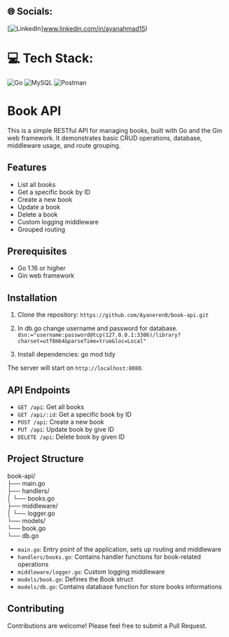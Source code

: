 ## 🌐 Socials:
[![LinkedIn](https://img.shields.io/badge/LinkedIn-%230077B5.svg?logo=linkedin&logoColor=white)]www.linkedin.com/in/ayanahmad15) 

# 💻 Tech Stack:
![Go](https://img.shields.io/badge/go-%2300ADD8.svg?style=for-the-badge&logo=go&logoColor=white) ![MySQL](https://img.shields.io/badge/mysql-4479A1.svg?style=for-the-badge&logo=mysql&logoColor=white) ![Postman](https://img.shields.io/badge/Postman-FF6C37?style=for-the-badge&logo=postman&logoColor=white)

# Book API

This is a simple RESTful API for managing books, built with Go and the Gin web framework. It demonstrates basic CRUD operations, database, middleware usage, and route grouping.

## Features

- List all books
- Get a specific book by ID
- Create a new book
- Update a book
- Delete a book
- Custom logging middleware
- Grouped routing

## Prerequisites

- Go 1.16 or higher
- Gin web framework

## Installation

1. Clone the repository:
`https://github.com/Ayaneren0/book-api.git`

2. In db.go change username and password for database.
`dsn:="username:password@tcp(127.0.0.1:3306)/library?charset=utf8mb4&parseTime=true&loc=Local"`

3. Install dependencies:
go mod tidy

The server will start on `http://localhost:8080`.

## API Endpoints

- `GET /api`: Get all books
- `GET /api/:id`: Get a specific book by ID
- `POST /api`: Create a new book
- `PUT /api`: Update book by give ID 
- `DELETE /api`: Delete book by given ID

## Project Structure
<P>book-api/</br>
├── main.go</br>
├── handlers/</br>
│   └── books.go</br>
├── middleware/</br>
│   └── logger.go</br>
└── models/</br>
└── book.go</br>
└── db.go</br>
</P>

- `main.go`: Entry point of the application, sets up routing and middleware
- `handlers/books.go`: Contains handler functions for book-related operations
- `middleware/logger.go`: Custom logging middleware
- `models/book.go`: Defines the Book struct
- `models/db.go`: Contains database function for store books informations 
  
## Contributing

Contributions are welcome! Please feel free to submit a Pull Request.



